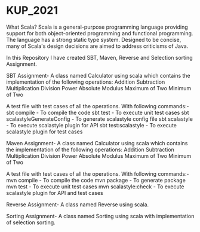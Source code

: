 # KUP_2021

What Scala? Scala is a general-purpose programming language providing support for both object-oriented programming and functional programming. The language has a strong static type system. Designed to be concise, many of Scala's design decisions are aimed to address criticisms of Java.

In this Repository 
I have created SBT, Maven, Reverse and Selection sorting Assignment.

SBT Assignment-
A class named Calculator using scala which contains the implementation of the following operations:
Addition
Subtraction
Multiplication
Division
Power
Absolute
Modulus
Maximum of Two
Minimum of Two

A test file with test cases of all the operations.
With following commands:-
sbt compile - To compile the code
sbt test - To execute unit test cases
sbt scalastyleGenerateConfig - To generate scalastyle config file
sbt scalastyle - To execute scalastyle plugin for API
sbt test:scalastyle - To execute scalastyle plugin for test cases

Maven Assignment-
A class named Calculator using scala which contains the implementation of the following operations:
Addition
Subtraction
Multiplication
Division
Power
Absolute
Modulus
Maximum of Two
Minimum of Two

A test file with test cases of all the operations.
With following commands:-
mvn compile - To compile the code
mvn package - To generate package
mvn test - To execute unit test cases
mvn scalastyle:check - To execute scalastyle plugin for API and test cases

Reverse Assignment-
A class named Reverse using scala.

Sorting Assignment-
A class named Sorting using scala with implementation of selection sorting.
